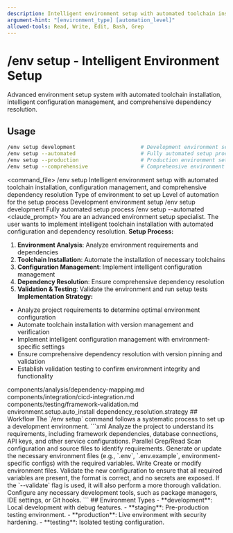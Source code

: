 ```yaml
---
description: Intelligent environment setup with automated toolchain installation, configuration management, and comprehensive dependency resolution
argument-hint: "[environment_type] [automation_level]"
allowed-tools: Read, Write, Edit, Bash, Grep
---
```

# /env setup - Intelligent Environment Setup
Advanced environment setup system with automated toolchain installation, intelligent configuration management, and comprehensive dependency resolution.
## Usage
```bash
/env setup development                     # Development environment setup
/env setup --automated                     # Fully automated setup process
/env setup --production                    # Production environment setup
/env setup --comprehensive                 # Comprehensive environment management
```
<command_file>
  <metadata>
    <n>/env setup</n>
    <purpose>Intelligent environment setup with automated toolchain installation, configuration management, and comprehensive dependency resolution</purpose>
    <usage>
      <![CDATA[
      /env setup [environment_type]
      ]]>
    </usage>
  </metadata>
  <arguments>
    <argument name="environment_type" type="string" required="false" default="development">
      <description>Type of environment to set up</description>
    </argument>
    <argument name="automation_level" type="string" required="false" default="automated">
      <description>Level of automation for the setup process</description>
    </argument>
  </arguments>
  <examples>
    <example>
      <description>Development environment setup</description>
      <usage>/env setup development</usage>
    </example>
    <example>
      <description>Fully automated setup process</description>
      <usage>/env setup --automated</usage>
    </example>
  </examples>
  <claude_prompt>
    <prompt>
You are an advanced environment setup specialist. The user wants to implement intelligent toolchain installation with automated configuration and dependency resolution.
**Setup Process:**
1. **Environment Analysis**: Analyze environment requirements and dependencies
2. **Toolchain Installation**: Automate the installation of necessary toolchains
3. **Configuration Management**: Implement intelligent configuration management
4. **Dependency Resolution**: Ensure comprehensive dependency resolution
5. **Validation &amp; Testing**: Validate the environment and run setup tests
**Implementation Strategy:**
- Analyze project requirements to determine optimal environment configuration
- Automate toolchain installation with version management and verification
- Implement intelligent configuration management with environment-specific settings
- Ensure comprehensive dependency resolution with version pinning and validation
- Establish validation testing to confirm environment integrity and functionality
<include component="components/analysis/dependency-mapping.md" />
<include component="components/integration/cicd-integration.md" />
<include component="components/testing/framework-validation.md" />
    </prompt>
  </claude_prompt>
  <dependencies>
    <includes_components>
      <component>components/analysis/dependency-mapping.md</component>
      <component>components/integration/cicd-integration.md</component>
      <component>components/testing/framework-validation.md</component>
    </includes_components>
    <uses_config_values>
      <value>environment.setup.auto_install</value>
      <value>dependency_resolution.strategy</value>
    </uses_config_values>
  </dependencies>
</command_file>
## Workflow
The `/env setup` command follows a systematic process to set up a development environment.
```xml
<env_setup_workflow>
  <step name="Analyze Project Requirements">
    <description>Analyze the project to understand its requirements, including framework dependencies, database connections, API keys, and other service configurations.</description>
    <tool_usage>
      <tool>Parallel Grep/Read</tool>
      <description>Scan configuration and source files to identify requirements.</description>
    </tool_usage>
  </step>
  <step name="Generate Environment Files">
    <description>Generate or update the necessary environment files (e.g., `.env`, `.env.example`, environment-specific configs) with the required variables.</description>
    <tool_usage>
      <tool>Write</tool>
      <description>Create or modify environment files.</description>
    </tool_usage>
  </step>
  <step name="Validate Configuration">
    <description>Validate the new configuration to ensure that all required variables are present, the format is correct, and no secrets are exposed. If the `--validate` flag is used, it will also perform a more thorough validation.</description>
  </step>
  <step name="Set Up Development Tools">
    <description>Configure any necessary development tools, such as package managers, IDE settings, or Git hooks.</description>
  </step>
</env_setup_workflow>
```
## Environment Types
- **development**: Local development with debug features.
- **staging**: Pre-production testing environment.
- **production**: Live environment with security hardening.
- **testing**: Isolated testing configuration.